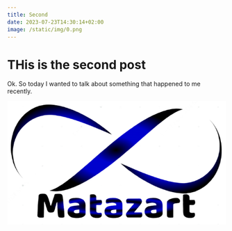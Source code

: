 ```yaml
---
title: Second
date: 2023-07-23T14:30:14+02:00
image: /static/img/0.png
---
```

# THis is the second post

Ok. So today I wanted to talk about something that happened to me recently.

<p style="text-align: center"><img src="/static/img/matazart-logo.png"></p>